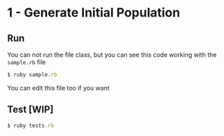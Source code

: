 # 1 - Generate Initial Population

## Run

You can not run the file class, but you can see this code working with the `sample.rb` file

```rb
$ ruby sample.rb
```

You can edit this file too if you want

## Test [WIP]

```rb
$ ruby tests.rb
```
